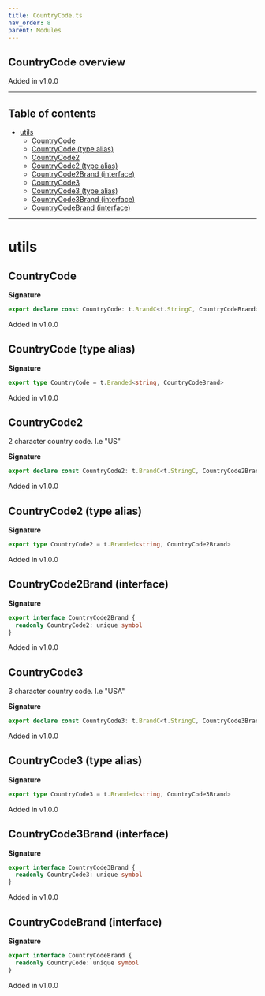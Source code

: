 ```yaml
---
title: CountryCode.ts
nav_order: 8
parent: Modules
---
```


## CountryCode overview

Added in v1.0.0

---

<h2 class="text-delta">Table of contents</h2>

- [utils](#utils)
  - [CountryCode](#countrycode)
  - [CountryCode (type alias)](#countrycode-type-alias)
  - [CountryCode2](#countrycode2)
  - [CountryCode2 (type alias)](#countrycode2-type-alias)
  - [CountryCode2Brand (interface)](#countrycode2brand-interface)
  - [CountryCode3](#countrycode3)
  - [CountryCode3 (type alias)](#countrycode3-type-alias)
  - [CountryCode3Brand (interface)](#countrycode3brand-interface)
  - [CountryCodeBrand (interface)](#countrycodebrand-interface)

---

# utils

## CountryCode

**Signature**

```ts
export declare const CountryCode: t.BrandC<t.StringC, CountryCodeBrand>
```

Added in v1.0.0

## CountryCode (type alias)

**Signature**

```ts
export type CountryCode = t.Branded<string, CountryCodeBrand>
```

Added in v1.0.0

## CountryCode2

2 character country code. I.e "US"

**Signature**

```ts
export declare const CountryCode2: t.BrandC<t.StringC, CountryCode2Brand>
```

Added in v1.0.0

## CountryCode2 (type alias)

**Signature**

```ts
export type CountryCode2 = t.Branded<string, CountryCode2Brand>
```

Added in v1.0.0

## CountryCode2Brand (interface)

**Signature**

```ts
export interface CountryCode2Brand {
  readonly CountryCode2: unique symbol
}
```

Added in v1.0.0

## CountryCode3

3 character country code. I.e "USA"

**Signature**

```ts
export declare const CountryCode3: t.BrandC<t.StringC, CountryCode3Brand>
```

Added in v1.0.0

## CountryCode3 (type alias)

**Signature**

```ts
export type CountryCode3 = t.Branded<string, CountryCode3Brand>
```

Added in v1.0.0

## CountryCode3Brand (interface)

**Signature**

```ts
export interface CountryCode3Brand {
  readonly CountryCode3: unique symbol
}
```

Added in v1.0.0

## CountryCodeBrand (interface)

**Signature**

```ts
export interface CountryCodeBrand {
  readonly CountryCode: unique symbol
}
```

Added in v1.0.0
